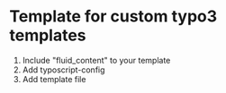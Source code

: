 # Template for custom typo3 templates

1. Include "fluid_content" to your template
2. Add typoscript-config
3. Add template file

